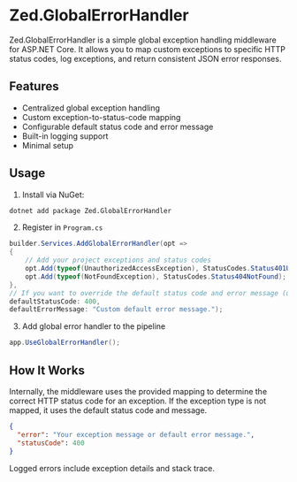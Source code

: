 # Zed.GlobalErrorHandler

Zed.GlobalErrorHandler is a simple global exception handling middleware for ASP.NET Core. It allows you to map custom exceptions to specific HTTP status codes, log exceptions, and return consistent JSON error responses.

## Features

- Centralized global exception handling
- Custom exception-to-status-code mapping
- Configurable default status code and error message
- Built-in logging support
- Minimal setup

## Usage

1. Install via NuGet:

```bash
dotnet add package Zed.GlobalErrorHandler
```

2. Register in `Program.cs`

```csharp
builder.Services.AddGlobalErrorHandler(opt =>
{
    // Add your project exceptions and status codes
    opt.Add(typeof(UnauthorizedAccessException), StatusCodes.Status401Unauthorized);
    opt.Add(typeof(NotFoundException), StatusCodes.Status404NotFound);
},
// If you want to override the default status code and error message (used for unregistered exceptions):
defaultStatusCode: 400, 
defaultErrorMessage: "Custom default error message.");
```

 3. Add global error handler to the pipeline

```csharp
app.UseGlobalErrorHandler();
```

## How It Works

Internally, the middleware uses the provided mapping to determine the correct HTTP status code for an exception. If the exception type is not mapped, it uses the default status code and message.

```json
{
  "error": "Your exception message or default error message.",
  "statusCode": 400
}
```

Logged errors include exception details and stack trace.

